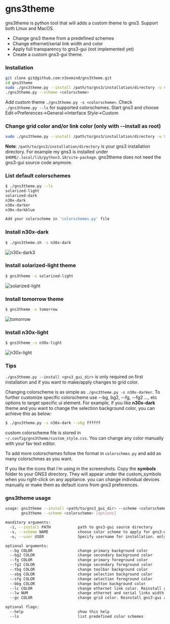 # gns3theme

gns3theme is python tool that will adds a custom theme to gns3. Support both Linux and MacOS.
- Change gns3 theme from a predefined schemes 
- Change ethernet/serial link width and color 
- Apply full transparency to gns3-gui (not implemented yet)
- Create a custom gns3-gui theme.

### Installation
```sh
git clone git@github.com:n3oxmind/gns3theme.git
cd gns3theme
sudo ./gns3theme.py --install /path/to/gns3/installation/directory -u $USER  --scheme <colorscheme>
./gns3theme.py --scheme <colorscheme>
```
Add custom theme `./gns3theme.py -s <colorscheme>`. Check `./gns3theme.py --ls` for supported colorschemes.
Start gns3 and choose Edit->Preferences->General->Interface Style->Custom

### Change grid color and/or link color (only with --install as root)
```sh
sudo ./gns3theme.py --install /path/to/gns3/installation/directory -u $USER  --scheme <colorscheme> --lc ffffff --gc 000000
```

**Note**: `/path/to/gns3/installation/directory` is your gns3 installation directory. For example my gns3 is installed under `$HOME/.local/lib/python3.10/site-package`. gns3theme does not need the gns3-gui source code anymore.

### List default colorschemes
```sh
$ ./gns3theme.py --ls
solarized-light
solarized-dark
n30x-dark
n30x-darker
n30x-darkblue

Add your colorscheme in 'colorschemes.py' file
```

### Install n30x-dark
```sh
$ ./gns3theme.sh -s n30x-dark
```
![n30x-dark3](https://user-images.githubusercontent.com/10103340/44069564-3681323a-9f34-11e8-9f6c-7d458b0298bf.png)


### Install solarized-light theme
```sh
$ gns3theme -s solarized-light
```
![solarized-light](https://user-images.githubusercontent.com/10103340/44070067-9d04544a-9f36-11e8-9793-e73522e9002b.png)


### Install tomorrow theme
```sh
$ gns3theme -s tomorrow
```
![tomorrow](https://user-images.githubusercontent.com/10103340/44069498-f4c867aa-9f33-11e8-8ca1-82a26cca134e.png)


### Install n30x-light
```sh
$ gns3theme -s n30x-light
```
![n30x-light](https://user-images.githubusercontent.com/10103340/44069475-d54f28be-9f33-11e8-8a0e-f1fc3bf889c1.png)


### Tips
`./gns3theme.py --install <gns3_gui_dir>` is only required on first installation and if you want to make/apply changes to grid color.

Changing colorscheme is as simple as `./gns3theme.py -s n30x-darker`. To further customize specific colorscheme use --bg, bg2, --fg, --fg2 ..., etc options to target specific ui element. For example, if you like **n30x-dark** theme and you want to change the selection background color, you can achieve this as below:
```sh
$ ./gns3theme.py -s n30x-dark --sbg ffffff
```
custom colorscheme file is stored in `~/.config/gns3theme/custom_style.css`. You can change any color manually with your fav text editor. 

To add more colorschemes follow the format in `colorschmes.py` and add as many colorschmes as you want.

If you like the icons that i'm using in the screenshots. Copy the **symbols** folder to your GNS3 directory. They will appear under the custom_symbols when you right-click on any appliance. you can change individual devices manually or make them as default icons from gns3 preferences.

### gns3theme usage
```sh
usage: gns3theme --install <path/to/gns3_gui_dir> --scheme <colorscheme>
       gns3theme --scheme <colorscheme> [options]

manditory arguments:
  -i, --install PATH            path to gns3-gui source directory
  -s, --scheme NAME             choose color scheme to apply for gns3-gui
  -u, --user USER               Specify username for installation. only used with --install option

optional arguments:
  --bg COLOR                    change primary background color
  --bg2 COLOR                   change secondary background color
  --fg COLOR                    change primary foreground color
  --fg2 COLOR                   change secondary foreground color
  --tbg COLOR                   change toolbar background color
  --sbg COLOR                   change selection background color
  --sfg COLOR                   change selection foreground color
  --bbg COLOR                   change button background color
  --lc COLOR                    change ethernet link color. Reinstall gns3-gui as root is required
  --lw NUM                      change ethernet and serial links width. Reinstall gns3-gui as root is required
  --gc COLOR                    change grid color. Reinstall gns3-gui as root is required

optional flags:
  --help                        show this help
  --ls                          list predefined color schemes
```

